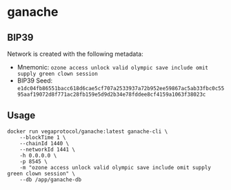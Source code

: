 # ganache

## BIP39

Network is created with the following metadata:

- Mnemonic: `ozone access unlock valid olympic save include omit supply green clown session`
- BIP39 Seed: `e1dc04fb86551bacc618d6cae5cf707a2533937a72b952ee59867ac5ab33fbc0c5595aaf19072d8f771ac28fb159e5d9d2b34e78fddee8cf4159a1063f38023c`

## Usage

```
docker run vegaprotocol/ganache:latest ganache-cli \
    --blockTime 1 \
    --chainId 1440 \
    --networkId 1441 \
    -h 0.0.0.0 \
    -p 8545 \
	-m "ozone access unlock valid olympic save include omit supply green clown session" \
	--db /app/ganache-db
```